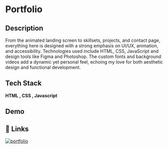 
# Portfolio

## Description 

From the animated landing screen to skillsets, projects, and contact page, everything here is designed with a strong emphasis on UI/UX, animation, and accessibility. Technologies used include HTML, CSS, JavaScript and design tools like Figma and Photoshop. The custom fonts and background videos add a dynamic yet personal feel, echoing my love for both aesthetic design and functional development.

## Tech Stack

**HTML , CSS , Javascript** 

## Demo




## 🔗 Links
[![portfolio](https://img.shields.io/badge/my_portfolio-000?style=for-the-badge&logo=ko-fi&logoColor=white)](https://sreelakshmi-2003.github.io/Portfolio-Sreelakshmi/)


